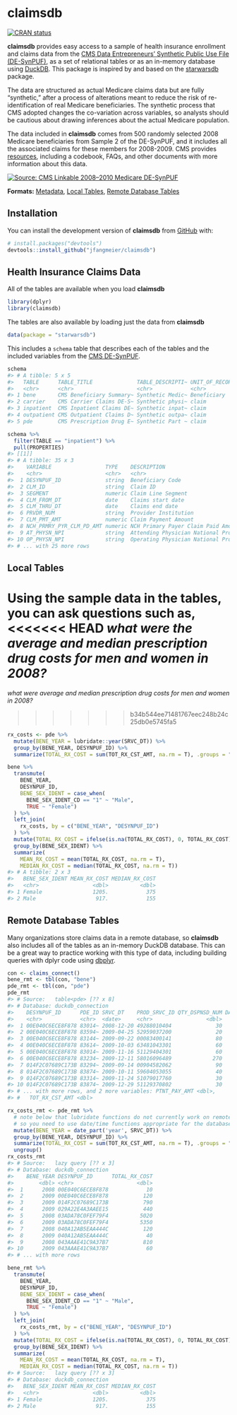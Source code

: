 
<!-- README.md is generated from README.Rmd. Please edit that file -->

# claimsdb

<!-- badges: start -->

[![CRAN
status](https://www.r-pkg.org/badges/version/claimsdb)](https://CRAN.R-project.org/package=claimsdb)

<!-- badges: end -->

**claimsdb** provides easy access to a sample of health insurance
enrollment and claims data from the [CMS Data Entrepreneurs’ Synthetic
Public Use File
(DE-SynPUF)](https://www.cms.gov/Research-Statistics-Data-and-Systems/Downloadable-Public-Use-Files/SynPUFs/DE_Syn_PUF),
as a set of relational tables or as an in-memory database using
[DuckDB](https://duckdb.org). This package is inspired by and based on
the [starwarsdb](https://github.com/gadenbuie/starwarsdb) package.

The data are structured as actual Medicare claims data but are fully
“synthetic,” after a process of alterations meant to reduce the risk of
re-identification of real Medicare beneficiaries. The synthetic process
that CMS adopted changes the co-variation across variables, so analysts
should be cautious about drawing inferences about the actual Medicare
population.

The data included in **claimsdb** comes from 500 randomly selected 2008
Medicare beneficiaries from Sample 2 of the DE-SynPUF, and it includes
all the associated claims for these members for 2008-2009. CMS provides
[resources](https://www.cms.gov/Research-Statistics-Data-and-Systems/Downloadable-Public-Use-Files/SynPUFs/DESample02),
including a codebook, FAQs, and other documents with more information
about this data.

[![Source: CMS Linkable 2008–2010 Medicare
DE-SynPUF](man/figures/README-diagram.PNG "Source: CMS Linkable 2008–2010 Medicare DE-SynPUF")](https://www.cms.gov/Research-Statistics-Data-and-Systems/Downloadable-Public-Use-Files/SynPUFs/Downloads/SynPUF_DUG.pdf)

**Formats:** [Metadata](#health-insurance-claims-data), [Local
Tables](#local-tables), [Remote Database
Tables](#remote-database-tables)

## Installation

You can install the development version of **claimsdb** from
[GitHub](https://github.com/) with:

``` r
# install.packages("devtools")
devtools::install_github("jfangmeier/claimsdb")
```

## Health Insurance Claims Data

All of the tables are available when you load **claimsdb**

``` r
library(dplyr)
library(claimsdb)
```

The tables are also available by loading just the data from **claimsdb**

``` r
data(package = "starwarsdb")
```

This includes a `schema` table that describes each of the tables and the
included variables from the [CMS
DE-SynPUF](https://www.cms.gov/Research-Statistics-Data-and-Systems/Downloadable-Public-Use-Files/SynPUFs/DE_Syn_PUF).

``` r
schema
#> # A tibble: 5 x 5
#>   TABLE      TABLE_TITLE              TABLE_DESCRIPTI~ UNIT_OF_RECORD PROPERTIES
#>   <chr>      <chr>                    <chr>            <chr>          <list>    
#> 1 bene       CMS Beneficiary Summary~ Synthetic Medic~ Beneficiary    <tibble>  
#> 2 carrier    CMS Carrier Claims DE-S~ Synthetic physi~ claim          <tibble>  
#> 3 inpatient  CMS Inpatient Claims DE~ Synthetic inpat~ claim          <tibble>  
#> 4 outpatient CMS Outpatient Claims D~ Synthetic outpa~ claim          <tibble>  
#> 5 pde        CMS Prescription Drug E~ Synthetic Part ~ claim          <tibble>
```

``` r
schema %>% 
  filter(TABLE == "inpatient") %>% 
  pull(PROPERTIES)
#> [[1]]
#> # A tibble: 35 x 3
#>    VARIABLE                 TYPE    DESCRIPTION                                 
#>    <chr>                    <chr>   <chr>                                       
#>  1 DESYNPUF_ID              string  Beneficiary Code                            
#>  2 CLM_ID                   string  Claim ID                                    
#>  3 SEGMENT                  numeric Claim Line Segment                          
#>  4 CLM_FROM_DT              date    Claims start date                           
#>  5 CLM_THRU_DT              date    Claims end date                             
#>  6 PRVDR_NUM                string  Provider Institution                        
#>  7 CLM_PMT_AMT              numeric Claim Payment Amount                        
#>  8 NCH_PRMRY_PYR_CLM_PD_AMT numeric NCH Primary Payer Claim Paid Amount         
#>  9 AT_PHYSN_NPI             string  Attending Physician National Provider Ident~
#> 10 OP_PHYSN_NPI             string  Operating Physician National Provider Ident~
#> # ... with 25 more rows
```

## Local Tables

Using the sample data in the tables, you can ask questions such as,
<<<<<<< HEAD
*what were the average and median prescription drug costs for men and
women in 2008?*
=======
*what were average and median prescription drug costs for men and women
in 2008?*
>>>>>>> b34b544ee71481767eec248b24c25db0e5745fa5

``` r
rx_costs <- pde %>% 
  mutate(BENE_YEAR = lubridate::year(SRVC_DT)) %>%  
  group_by(BENE_YEAR, DESYNPUF_ID) %>% 
  summarize(TOTAL_RX_COST = sum(TOT_RX_CST_AMT, na.rm = T), .groups = "drop")

bene %>% 
  transmute(
    BENE_YEAR,
    DESYNPUF_ID,
    BENE_SEX_IDENT = case_when(
      BENE_SEX_IDENT_CD == "1" ~ "Male",
      TRUE ~ "Female")
  ) %>% 
  left_join(
    rx_costs, by = c("BENE_YEAR", "DESYNPUF_ID")
  ) %>% 
  mutate(TOTAL_RX_COST = ifelse(is.na(TOTAL_RX_COST), 0, TOTAL_RX_COST)) %>% 
  group_by(BENE_SEX_IDENT) %>% 
  summarize(
    MEAN_RX_COST = mean(TOTAL_RX_COST, na.rm = T),
    MEDIAN_RX_COST = median(TOTAL_RX_COST, na.rm = T))
#> # A tibble: 2 x 3
#>   BENE_SEX_IDENT MEAN_RX_COST MEDIAN_RX_COST
#>   <chr>                 <dbl>          <dbl>
#> 1 Female                1205.            375
#> 2 Male                   917.            155
```

## Remote Database Tables

Many organizations store claims data in a remote database, so
**claimsdb** also includes all of the tables as an in-memory DuckDB
database. This can be a great way to practice working with this type of
data, including building queries with dplyr code using
[dbplyr](https://dbplyr.tidyverse.org/).

``` r
con <- claims_connect()
bene_rmt <- tbl(con, "bene")
pde_rmt <- tbl(con, "pde")
pde_rmt
#> # Source:   table<pde> [?? x 8]
#> # Database: duckdb_connection
#>    DESYNPUF_ID      PDE_ID SRVC_DT    PROD_SRVC_ID QTY_DSPNSD_NUM DAYS_SUPLY_NUM
#>    <chr>            <chr>  <date>     <chr>                 <dbl>          <dbl>
#>  1 00E040C6ECE8F878 83014~ 2008-12-20 49288010404              30             30
#>  2 00E040C6ECE8F878 83594~ 2009-04-25 52959037200              20             30
#>  3 00E040C6ECE8F878 83144~ 2009-09-22 00083400141              80             30
#>  4 00E040C6ECE8F878 83614~ 2009-10-03 63481043301              60             10
#>  5 00E040C6ECE8F878 83014~ 2009-11-16 51129404301              60             30
#>  6 00E040C6ECE8F878 83234~ 2009-12-11 58016096489             270             30
#>  7 014F2C07689C173B 83294~ 2009-09-14 00904582062              90             30
#>  8 014F2C07689C173B 83874~ 2009-10-11 59604053055              40             20
#>  9 014F2C07689C173B 83314~ 2009-11-24 51079017760              30             30
#> 10 014F2C07689C173B 83874~ 2009-12-29 51129370802              30             30
#> # ... with more rows, and 2 more variables: PTNT_PAY_AMT <dbl>,
#> #   TOT_RX_CST_AMT <dbl>

rx_costs_rmt <- pde_rmt %>% 
  # note below that lubridate functions do not currently work on remote databases,
  # so you need to use date/time functions appropriate for the database.
  mutate(BENE_YEAR = date_part('year', SRVC_DT)) %>%  
  group_by(BENE_YEAR, DESYNPUF_ID) %>% 
  summarize(TOTAL_RX_COST = sum(TOT_RX_CST_AMT, na.rm = T), .groups = "drop") %>% 
  ungroup()
rx_costs_rmt
#> # Source:   lazy query [?? x 3]
#> # Database: duckdb_connection
#>    BENE_YEAR DESYNPUF_ID      TOTAL_RX_COST
#>        <dbl> <chr>                    <dbl>
#>  1      2008 00E040C6ECE8F878            10
#>  2      2009 00E040C6ECE8F878           120
#>  3      2009 014F2C07689C173B           790
#>  4      2009 029A22E4A3AAEE15           440
#>  5      2008 03ADA78C0FEF79F4          5020
#>  6      2009 03ADA78C0FEF79F4          5350
#>  7      2008 040A12AB5EAA444C           120
#>  8      2009 040A12AB5EAA444C            40
#>  9      2008 043AAAE41C9A37B7           810
#> 10      2009 043AAAE41C9A37B7            60
#> # ... with more rows

bene_rmt %>% 
  transmute(
    BENE_YEAR,
    DESYNPUF_ID,
    BENE_SEX_IDENT = case_when(
      BENE_SEX_IDENT_CD == "1" ~ "Male",
      TRUE ~ "Female")
  ) %>% 
  left_join(
    rx_costs_rmt, by = c("BENE_YEAR", "DESYNPUF_ID")
  ) %>% 
  mutate(TOTAL_RX_COST = ifelse(is.na(TOTAL_RX_COST), 0, TOTAL_RX_COST)) %>% 
  group_by(BENE_SEX_IDENT) %>% 
  summarize(
    MEAN_RX_COST = mean(TOTAL_RX_COST, na.rm = T),
    MEDIAN_RX_COST = median(TOTAL_RX_COST, na.rm = T))
#> # Source:   lazy query [?? x 3]
#> # Database: duckdb_connection
#>   BENE_SEX_IDENT MEAN_RX_COST MEDIAN_RX_COST
#>   <chr>                 <dbl>          <dbl>
#> 1 Female                1205.            375
#> 2 Male                   917.            155
```
